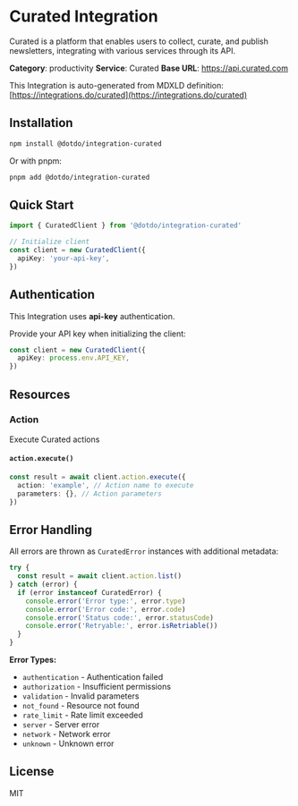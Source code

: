 # Curated Integration

Curated is a platform that enables users to collect, curate, and publish newsletters, integrating with various services through its API.

**Category**: productivity
**Service**: Curated
**Base URL**: https://api.curated.com

This Integration is auto-generated from MDXLD definition: [https://integrations.do/curated](https://integrations.do/curated)

## Installation

```bash
npm install @dotdo/integration-curated
```

Or with pnpm:

```bash
pnpm add @dotdo/integration-curated
```

## Quick Start

```typescript
import { CuratedClient } from '@dotdo/integration-curated'

// Initialize client
const client = new CuratedClient({
  apiKey: 'your-api-key',
})
```

## Authentication

This Integration uses **api-key** authentication.

Provide your API key when initializing the client:

```typescript
const client = new CuratedClient({
  apiKey: process.env.API_KEY,
})
```

## Resources

### Action

Execute Curated actions

#### `action.execute()`

```typescript
const result = await client.action.execute({
  action: 'example', // Action name to execute
  parameters: {}, // Action parameters
})
```

## Error Handling

All errors are thrown as `CuratedError` instances with additional metadata:

```typescript
try {
  const result = await client.action.list()
} catch (error) {
  if (error instanceof CuratedError) {
    console.error('Error type:', error.type)
    console.error('Error code:', error.code)
    console.error('Status code:', error.statusCode)
    console.error('Retryable:', error.isRetriable())
  }
}
```

**Error Types:**

- `authentication` - Authentication failed
- `authorization` - Insufficient permissions
- `validation` - Invalid parameters
- `not_found` - Resource not found
- `rate_limit` - Rate limit exceeded
- `server` - Server error
- `network` - Network error
- `unknown` - Unknown error

## License

MIT
